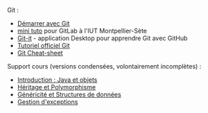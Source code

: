 Git :

* [Démarrer avec Git](https://pageperso.lis-lab.fr/~petru.valicov/Cours/archives/Aix/M2104/Demarrer%20avec%20Git)
* [mini tuto](https://gitlabinfo.iutmontp.univ-montp2.fr/valicov/tutoGit1ereAnnee) pour GitLab à l'IUT Montpellier-Sète
* [Git-it](https://github.com/jlord/git-it-electron) - application Desktop pour apprendre Git avec GitHub
* [Tutoriel officiel Git](https://git-scm.com/docs/gittutorial)
* [Git Cheat-sheet](https://education.github.com/git-cheat-sheet-education.pdf)


Support cours (versions condensées, volontairement incomplètes) :
* [Introduction : Java et objets](http://pageperso.lis-lab.fr/~petru.valicov/Cours/M2103/BPOO_Generalites_x4.pdf)
* [Héritage et Polymorphisme](https://pageperso.lis-lab.fr/~petru.valicov/Cours/M2103/BPOO_Heritage_Polymorphisme_x4.pdf)
* [Généricité et Structures de données](https://pageperso.lis-lab.fr/~petru.valicov/Cours/M2103/BPOO_Genericite_Structures_de_Donnees_x4.pdf)
* [Gestion d'exceptions](https://pageperso.lis-lab.fr/~petru.valicov/Cours/M2103/BPOO_Exceptions_x4.pdf)
